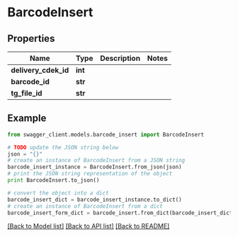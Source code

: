# BarcodeInsert


## Properties

Name | Type | Description | Notes
------------ | ------------- | ------------- | -------------
**delivery_cdek_id** | **int** |  | 
**barcode_id** | **str** |  | 
**tg_file_id** | **str** |  | 

## Example

```python
from swagger_client.models.barcode_insert import BarcodeInsert

# TODO update the JSON string below
json = "{}"
# create an instance of BarcodeInsert from a JSON string
barcode_insert_instance = BarcodeInsert.from_json(json)
# print the JSON string representation of the object
print BarcodeInsert.to_json()

# convert the object into a dict
barcode_insert_dict = barcode_insert_instance.to_dict()
# create an instance of BarcodeInsert from a dict
barcode_insert_form_dict = barcode_insert.from_dict(barcode_insert_dict)
```
[[Back to Model list]](../README.md#documentation-for-models) [[Back to API list]](../README.md#documentation-for-api-endpoints) [[Back to README]](../README.md)
